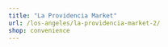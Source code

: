 ```yaml
---
title: "La Providencia Market"
url: /los-angeles/la-providencia-market-2/
shop: convenience
---
```

